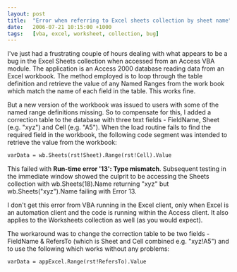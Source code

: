 ```yaml
---
layout: post
title:  "Error when referring to Excel sheets collection by sheet name"
date:   2006-07-21 10:15:00 +1000
tags:   [vba, excel, worksheet, collection, bug]
---
```


I've just had a frustrating couple of hours dealing with what appears to
be a bug in the Excel Sheets collection when accessed from an Access VBA
module. The application is an Access 2000 database reading data from an
Excel workbook. The method employed is to loop through the table
definition and retrieve the value of any Named Ranges from the work book
which match the name of each field in the table. This works fine.

But a new version of the workbook was issued to users with some of the
named range definitions missing. So to compensate for this, I added a
correction table to the database with three text fields - FieldName,
Sheet (e.g. "xyz") and Cell (e.g. "A5"). When the load routine fails to
find the required field in the workbook, the following code segment was
intended to retrieve the value from the workbook:

```vb
varData = wb.Sheets(rst!Sheet).Range(rst!Cell).Value
```

This failed with **Run-time error '13': Type mismatch**. Subsequent
testing in the immediate window showed the culprit to be accessing the
Sheets collection with wb.Sheets(18).Name returning "xyz" but
wb.Sheets("xyz").Name failing with Error 13.

I don't get this error from VBA running in the Excel client, only when
Excel is an automation client and the code is running within the Access
client. It also applies to the Worksheets collection as well (as you
would expect).

The workaround was to change the correction table to be two fields -
FieldName & RefersTo (which is Sheet and Cell combined e.g. "xyz!A5")
and to use the following which works without any problems:

```vb
varData = appExcel.Range(rst!RefersTo).Value
```
